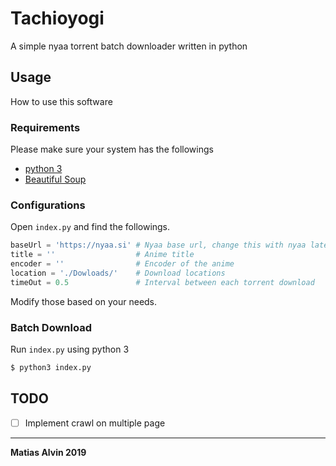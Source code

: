 # Tachioyogi
A simple nyaa torrent batch downloader written in python

## Usage

How to use this software

### Requirements

Please make sure your system has the followings
- [python 3](https://www.python.org/)
- [Beautiful Soup](https://www.crummy.com/software/BeautifulSoup/bs4/doc/)

### Configurations

Open `index.py` and find the followings.

```python
baseUrl = 'https://nyaa.si' # Nyaa base url, change this with nyaa latest url 
title = ''                  # Anime title
encoder = ''                # Encoder of the anime
location = './Dowloads/'    # Download locations
timeOut = 0.5               # Interval between each torrent download
```

Modify those based on your needs.

### Batch Download

Run `index.py` using python 3

```sh
$ python3 index.py
```

## TODO
* [ ] Implement crawl on multiple page

---
**Matias Alvin 2019**